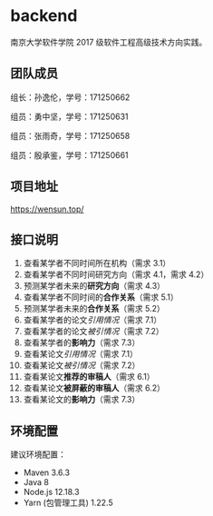 # backend

南京大学软件学院 2017 级软件工程高级技术方向实践。

## 团队成员

组长：孙逸伦，学号：171250662

组员：勇中坚，学号：171250631

组员：张雨奇，学号：171250658

组员：殷承鉴，学号：171250661

## 项目地址

https://wensun.top/

## 接口说明

1. 查看某学者不同时间所在机构（需求 3.1）
2. 查看某学者不同时间研究方向（需求 4.1，需求 4.2）
3. 预测某学者未来的**研究方向**（需求 4.3）
4. 查看某学者不同时间的**合作关系**（需求 5.1）
5. 预测某学者未来的**合作关系**（需求 5.2）
6. 查看某学者的论文*引用情况*（需求 7.1）
7. 查看某学者的论文*被引情况*（需求 7.2）
8. 查看某学者的**影响力**（需求 7.3）
9. 查看某论文*引用情况*（需求 7.1）
10. 查看某论文*被引情况*（需求 7.2）
11. 查看某论文**推荐的审稿人**（需求 6.1）
12. 查看某论文**被屏蔽的审稿人**（需求 6.2）
13. 查看某论文的**影响力**（需求 7.3）

## 环境配置

建议环境配置：

- Maven 3.6.3
- Java 8
- Node.js 12.18.3
- Yarn (包管理工具) 1.22.5